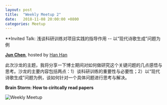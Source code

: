 ```yaml
---
layout: post
title:  "Weekly Meetup 2"
date:   2018-11-08 20:00:00 +0800
categories: Meetup
---
```

**Invited Talk: 浅谈科研训练对项目实践的指导作用 -- 以“现代诗歌生成”问题为例

**[Jun Chen](http://iir.ruc.edu.cn/~chenj/index.html)**, hosted by [Han Han](http://iir.ruc.edu.cn/~hanh/)

此次沙龙的主题，我将分享一下博士期间对如何做研究这个关键问题的几点感悟与思考。沙龙的主要内容包括两点：1）谈科研训练的重要性与必要性；2）以“现代诗歌生成”问题为例，谈如何针对一个具体问题进行思考与解决。

**Brain Storm: How to ciritcally read papers**

![Weekly Meetup](/meetup/images/poster-2018-11-09.jpg)
